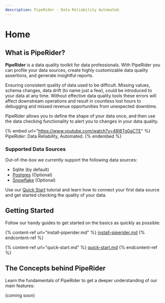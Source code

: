 ```yaml
---
description: PipeRider - Data Reliability Automated.
---
```


# Home

## What is PipeRider?

**PipeRider** is a data quality toolkit for data professionals. With PipeRider you can profile your data sources, create highly customizable data quality assertions, and generate insightful reports.

Ensuring consistent quality of data used to be difficult. Missing values, schema changes, data drift (to name just a few), could be introduced to your data at any time. Without effective data quality tools these errors will affect downstream operations and result in countless lost hours to debugging and missed revenue opportunities from unexpected downtime.

PipeRider allows you to define the shape of your data once, and then use the data checking functionality to alert you to changes in your data quality.

{% embed url="https://www.youtube.com/watch?v=48l8Tg0aCTE" %}
PipeRider: Data Reliability, Automated.
{% endembed %}

### Supported Data Sources

Out-of-the-box we currently support the following data sources:

* Sqlite (by default)
* [Postgres](data-sources/postgres-connector.md) (Optional)
* [Snowflake](data-sources/snowflake-connector.md) (Optional)

Use our [Quick Start](quick-start.md) tutorial and learn how to connect your first data source and get started checking the quality of your data.

## Getting Started

Follow our handy guides to get started on the basics as quickly as possible:

{% content-ref url="install-piperider.md" %}
[install-piperider.md](install-piperider.md)
{% endcontent-ref %}

{% content-ref url="quick-start.md" %}
[quick-start.md](quick-start.md)
{% endcontent-ref %}

## The Concepts behind PipeRider

Learn the fundamentals of PipeRider to get a deeper understanding of our main features:



(coming soon)
